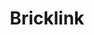 ---
layout: links
title: Bricklink
description: For finding older/retired sets
link: http://bricklink.com
---